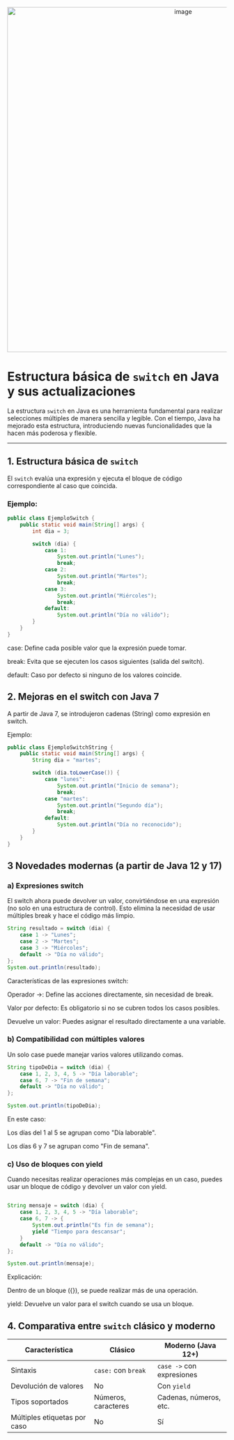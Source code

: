<p align="center">
  <img width="792" alt="image" src="https://github.com/user-attachments/assets/bf72f843-1d0b-4d3a-b7c8-824be47a0780"/>
</p>

# Estructura básica de `switch` en Java y sus actualizaciones

La estructura `switch` en Java es una herramienta fundamental para realizar selecciones múltiples de manera sencilla y legible. Con el tiempo, Java ha mejorado esta estructura, introduciendo nuevas funcionalidades que la hacen más poderosa y flexible.

---

## **1. Estructura básica de `switch`**

El `switch` evalúa una expresión y ejecuta el bloque de código correspondiente al caso que coincida.

### Ejemplo:
```java
public class EjemploSwitch {
    public static void main(String[] args) {
        int dia = 3;

        switch (dia) {
            case 1:
                System.out.println("Lunes");
                break;
            case 2:
                System.out.println("Martes");
                break;
            case 3:
                System.out.println("Miércoles");
                break;
            default:
                System.out.println("Día no válido");
        }
    }
}
```

case: Define cada posible valor que la expresión puede tomar.

break: Evita que se ejecuten los casos siguientes (salida del switch).

default: Caso por defecto si ninguno de los valores coincide.

## **2. Mejoras en el switch con Java 7**

A partir de Java 7, se introdujeron cadenas (String) como expresión en switch.

Ejemplo:
```java
public class EjemploSwitchString {
    public static void main(String[] args) {
        String dia = "martes";

        switch (dia.toLowerCase()) {
            case "lunes":
                System.out.println("Inicio de semana");
                break;
            case "martes":
                System.out.println("Segundo día");
                break;
            default:
                System.out.println("Día no reconocido");
        }
    }
}
```

## **3 Novedades modernas (a partir de Java 12 y 17)**
### a) Expresiones switch
El switch ahora puede devolver un valor, convirtiéndose en una expresión (no solo en una estructura de control). Esto elimina la necesidad de usar múltiples break y hace el código más limpio.

```java
String resultado = switch (dia) {
    case 1 -> "Lunes";
    case 2 -> "Martes";
    case 3 -> "Miércoles";
    default -> "Día no válido";
};
System.out.println(resultado);
```
Características de las expresiones switch:

Operador ->: Define las acciones directamente, sin necesidad de break.

Valor por defecto: Es obligatorio si no se cubren todos los casos posibles.

Devuelve un valor: Puedes asignar el resultado directamente a una variable.

### b) Compatibilidad con múltiples valores
Un solo case puede manejar varios valores utilizando comas.

```java
String tipoDeDia = switch (dia) {
    case 1, 2, 3, 4, 5 -> "Día laborable";
    case 6, 7 -> "Fin de semana";
    default -> "Día no válido";
};

System.out.println(tipoDeDia);
```
En este caso:

Los días del 1 al 5 se agrupan como "Día laborable".

Los días 6 y 7 se agrupan como "Fin de semana".

### c) Uso de bloques con yield
Cuando necesitas realizar operaciones más complejas en un caso, puedes usar un bloque de código y devolver un valor con yield.

```java

String mensaje = switch (dia) {
    case 1, 2, 3, 4, 5 -> "Día laborable";
    case 6, 7 -> {
        System.out.println("Es fin de semana");
        yield "Tiempo para descansar";
    }
    default -> "Día no válido";
};

System.out.println(mensaje);
```
Explicación:

Dentro de un bloque ({}), se puede realizar más de una operación.

yield: Devuelve un valor para el switch cuando se usa un bloque.

## **4. Comparativa entre `switch` clásico y moderno**

| Característica              | Clásico                     | Moderno (Java 12+)         |
|-----------------------------|-----------------------------|-----------------------------|
| Sintaxis                   | `case:` con `break`         | `case ->` con expresiones  |
| Devolución de valores      | No                          | Con `yield`                |
| Tipos soportados           | Números, caracteres         | Cadenas, números, etc.     |
| Múltiples etiquetas por caso | No                          | Sí                        |



